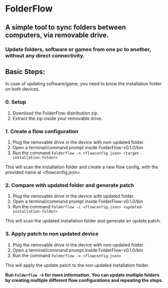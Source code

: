 # FolderFlow
## A simple tool to sync folders between computers, via removable drive.
### Update folders, software or games from one pc to another, without any direct connectivity.

## Basic Steps:
In case of updating software/game, you need to know the installation folder on both devices.

### 0. Setup
1. Download the FolderFlow distribution zip.
2. Extract the zip inside your removable drive.

### 1. Create a flow configuration
1. Plug the removable drive in the device with non-updated folder.
2. Open a terminal/command prompt inside FolderFlow-v0.1.0/bin
3. Run the command `Folderflow -n <flowconfig.json> <target-installation-folder>`

This will scan the installation folder and create a new flow config, with the provided name at <flowconfig.json>

### 2. Compare with updated folder and generate patch
1. Plug the removable drive in the device with updated folder.
2. Open a terminal/command prompt inside FolderFlow-v0.1.0/bin
3. Run the command `Folderflow -c <flowconfig.json> <updated-installation-folder>`

This will scan the updated installation folder and generate an update patch.

### 3. Apply patch to non updated device
1. Plug the removable drive in the device with non-updated folder.
2. Open a terminal/command prompt inside FolderFlow-v0.1.0/bin
3. Run the command `Folderflow -x <flowconfig.json>`

This will apply the update patch to the non updated installation folder.

**Run `Folderflow -h` for more information.**
**You can update multiple folders by creating multiple different flow configurations and repeating the steps.**